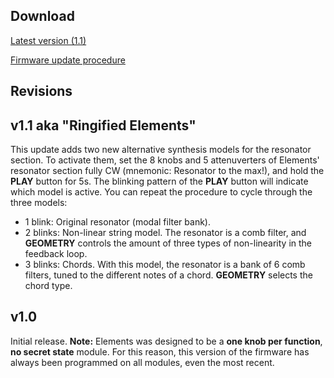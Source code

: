 ## Download

[Latest version (1.1)](downloads/elements_1.1.wav)

[Firmware update procedure](../manual#firmware)

## Revisions

## v1.1 aka "Ringified Elements"

This update adds two new alternative synthesis models for the resonator section. To activate them, set the 8 knobs and 5 attenuverters of Elements' resonator section fully CW (mnemonic: Resonator to the max!), and hold the **PLAY** button for 5s. The blinking pattern of the **PLAY** button will indicate which model is active. You can repeat the procedure to cycle through the three models:

* 1 blink: Original resonator (modal filter bank).
* 2 blinks: Non-linear string model. The resonator is a comb filter, and **GEOMETRY** controls the amount of three types of non-linearity in the feedback loop.
* 3 blinks: Chords. With this model, the resonator is a bank of 6 comb filters, tuned to the different notes of a chord. **GEOMETRY** selects the chord type.

## v1.0

Initial release. **Note:** Elements was designed to be a **one knob per function**, **no secret state** module. For this reason, this version of the firmware has always been programmed on all modules, even the most recent.